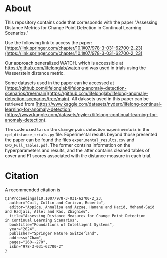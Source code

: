# About

This repository contains code that corresponds with the paper "Assessing Distance Metrics for Change Point Detection in Continual Learning Scenarios." 

Use the following link to access the paper: [https://link.springer.com/chapter/10.1007/978-3-031-62700-2_23](https://link.springer.com/chapter/10.1007/978-3-031-62700-2_23)

Our approach generalized WATCH, which is accessible at https://github.com/lifelonglab/watch and was used in trials using the Wasserstein distance metric. 

Some datasets used in the paper can be accessed at [https://github.com/lifelonglab/lifelong-anomaly-detection-scenarios/tree/main](https://github.com/lifelonglab/lifelong-anomaly-detection-scenarios/tree/main). All datasets used in this paper can be retrieved from [https://www.kaggle.com/datasets/nyderx/lifelong-continual-learning-for-anomaly-detection](https://www.kaggle.com/datasets/nyderx/lifelong-continual-learning-for-anomaly-detection). 

The code used to run the change point detection experiments is in the `cpd_distance_trials.py` file. Experimental results beyond those presented the paper can be found the files `experimental_results.csv` and `CPD_Full_Tables.pdf`. The former contains information on the hyperparameters and results, and the latter contains cleaned tables of cover and F1 scores associated with the distance measure in each trial. 

# Citation
A recommended citation is 
```
@InProceedings{10.1007/978-3-031-62700-2_23,
  author="Coil, Collin and Corizzo, Roberto",
  editor="Appice, Annalisa and Azzag, Hanane and Hacid, Mohand-Said and Hadjali, Allel and Ras, Zbigniew",
  title="Assessing Distance Measures for Change Point Detection in Continual Learning Scenarios",
  booktitle="Foundations of Intelligent Systems",
  year="2024",
  publisher="Springer Nature Switzerland",
  address="Cham",
  pages="260--270",
  isbn="978-3-031-62700-2"
}
```
